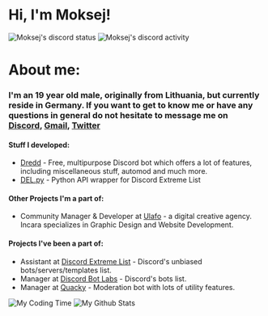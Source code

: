 # Hi, I'm Moksej!

![Moksej's discord status](https://img.shields.io/endpoint?label=status&url=https://dev.discordprofiles.me/api/badge/status/345457928972533773)
![Moksej's discord activity](https://img.shields.io/endpoint?label=playing&url=https://dev.discordprofiles.me/api/badge/playing/345457928972533773)

# About me:

### I'm an 19 year old male, originally from Lithuania, but currently reside in Germany. If you want to get to know me or have any questions in general do not hesitate to message me on [Discord](https://discord.com/users/345457928972533773), [Gmail](mailto:nedas@moksej.xyz), [Twitter](https://twitter.com/Moksej)

#### Stuff I developed:
- [Dredd](https://github.com/dredd-bot/Dredd) - Free, multipurpose Discord bot which offers a lot of features, including miscellaneous stuff, automod and much more.
- [DEL.py](https://github.com/discordextremelist/del.py) - Python API wrapper for Discord Extreme List

#### Other Projects I'm a part of:
- Community Manager & Developer at [Ulafo](https://ulafo.com) - a digital creative agency. Incara specializes in Graphic Design and Website Development. 

#### Projects I've been a part of:
- Assistant at [Discord Extreme List](https://discordextremelist.xyz/) - Discord's unbiased bots/servers/templates list.
- Manager at [Discord Bot Labs](https://bots.discordlabs.org/) - Discord's bots list.
- Manager at [Quacky](https://quacky.xyz/) - Moderation bot with lots of utility features.


![My Coding Time](https://github-readme-stats.vercel.app/api/wakatime?username=Moksej&theme=merko&hide_border=true&show_icons=True&layout=compact)
![My Github Stats](https://github-readme-stats.vercel.app/api?username=TheMoksej&theme=merko&hide_border=true&show_icons=True)
